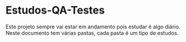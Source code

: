 # Estudos-QA-Testes

Este projeto sempre vai estar em andamento poís estudar é algo diário.
Neste documento tem várias pastas, cada pasta é um tipo de estudos.
